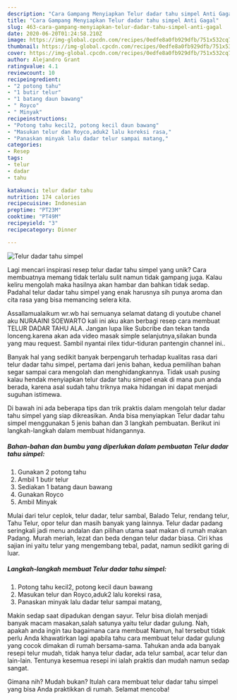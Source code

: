 ```yaml
---
description: "Cara Gampang Menyiapkan Telur dadar tahu simpel Anti Gagal"
title: "Cara Gampang Menyiapkan Telur dadar tahu simpel Anti Gagal"
slug: 463-cara-gampang-menyiapkan-telur-dadar-tahu-simpel-anti-gagal
date: 2020-06-20T01:24:58.210Z
image: https://img-global.cpcdn.com/recipes/0edfe8a0fb929dfb/751x532cq70/telur-dadar-tahu-simpel-foto-resep-utama.jpg
thumbnail: https://img-global.cpcdn.com/recipes/0edfe8a0fb929dfb/751x532cq70/telur-dadar-tahu-simpel-foto-resep-utama.jpg
cover: https://img-global.cpcdn.com/recipes/0edfe8a0fb929dfb/751x532cq70/telur-dadar-tahu-simpel-foto-resep-utama.jpg
author: Alejandro Grant
ratingvalue: 4.1
reviewcount: 10
recipeingredient:
- "2 potong tahu"
- "1 butir telur"
- "1 batang daun bawang"
- " Royco"
- " Minyak"
recipeinstructions:
- "Potong tahu kecil2, potong kecil daun bawang"
- "Masukan telur dan Royco,aduk2 lalu koreksi rasa,"
- "Panaskan minyak lalu dadar telur sampai matang,"
categories:
- Resep
tags:
- telur
- dadar
- tahu

katakunci: telur dadar tahu 
nutrition: 174 calories
recipecuisine: Indonesian
preptime: "PT23M"
cooktime: "PT49M"
recipeyield: "3"
recipecategory: Dinner

---
```



![Telur dadar tahu simpel](https://img-global.cpcdn.com/recipes/0edfe8a0fb929dfb/751x532cq70/telur-dadar-tahu-simpel-foto-resep-utama.jpg)

Lagi mencari inspirasi resep telur dadar tahu simpel yang unik? Cara membuatnya memang tidak terlalu sulit namun tidak gampang juga. Kalau keliru mengolah maka hasilnya akan hambar dan bahkan tidak sedap. Padahal telur dadar tahu simpel yang enak harusnya sih punya aroma dan cita rasa yang bisa memancing selera kita.

Assallamualaikum wr.wb hai semuanya selamat datang di youtube chanel aku NURAAINI SOEWARTO kali ini aku akan berbagi resep cara membuat TELUR DADAR TAHU ALA. Jangan lupa like Subcribe dan tekan tanda lonceng.karena akan ada video masak simple selanjutnya,silakan bunda yang mau request. Sambil nyantai rilex tidur-tiduran pantengin channel ini..

Banyak hal yang sedikit banyak berpengaruh terhadap kualitas rasa dari telur dadar tahu simpel, pertama dari jenis bahan, kedua pemilihan bahan segar sampai cara mengolah dan menghidangkannya. Tidak usah pusing kalau hendak menyiapkan telur dadar tahu simpel enak di mana pun anda berada, karena asal sudah tahu triknya maka hidangan ini dapat menjadi suguhan istimewa.


Di bawah ini ada beberapa tips dan trik praktis dalam mengolah telur dadar tahu simpel yang siap dikreasikan. Anda bisa menyiapkan Telur dadar tahu simpel menggunakan 5 jenis bahan dan 3 langkah pembuatan. Berikut ini langkah-langkah dalam membuat hidangannya.

<!--inarticleads1-->

##### Bahan-bahan dan bumbu yang diperlukan dalam pembuatan Telur dadar tahu simpel:

1. Gunakan 2 potong tahu
1. Ambil 1 butir telur
1. Sediakan 1 batang daun bawang
1. Gunakan  Royco
1. Ambil  Minyak


Mulai dari telur ceplok, telur dadar, telur sambal, Balado Telur, rendang telur, Tahu Telur, opor telur dan masih banyak yang lainnya. Telur dadar padang seringkali jadi menu andalan dan pilihan utama saat makan di rumah makan Padang. Murah meriah, lezat dan beda dengan telur dadar biasa. Ciri khas sajian ini yaitu telur yang mengembang tebal, padat, namun sedikit garing di luar. 

<!--inarticleads2-->

##### Langkah-langkah membuat Telur dadar tahu simpel:

1. Potong tahu kecil2, potong kecil daun bawang
1. Masukan telur dan Royco,aduk2 lalu koreksi rasa,
1. Panaskan minyak lalu dadar telur sampai matang,


Makin sedap saat dipadukan dengan sayur. Telur bisa diolah menjadi banyak macam masakan,salah satunya yaitu telur dadar gulung. Nah, apakah anda ingin tau bagaimana cara membuat Namun, hal tersebut tidak perlu Anda khawatirkan lagi apabila tahu cara membuat telur dadar gulung yang cocok dimakan di rumah bersama-sama. Tahukan anda ada banyak resepi telur mudah, tidak hanya telur dadar, ada telur sambal, acar telur dan lain-lain. Tentunya kesemua resepi ini ialah praktis dan mudah namun sedap sangat. 

Gimana nih? Mudah bukan? Itulah cara membuat telur dadar tahu simpel yang bisa Anda praktikkan di rumah. Selamat mencoba!
